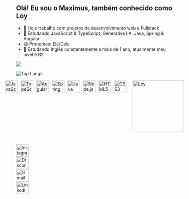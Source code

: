 ## Olá! Eu sou o Maximus, também conhecido como Loy

- 🔭 Hoje trabalho com projetos de desenvolvimento web e Fullstack
- 🌱 Estudando JavaScript & TypeScript, Generative I.A, Java, Spring & Angular
- 😄 Pronomes: Ele/Dele
- 📖 Estudando Inglês constantemente a mais de 1 ano, atualmente meu nível é B2

<picture>
  <source
    srcset="https://github-readme-stats.vercel.app/api?username=loy7g&show_icons=true&theme=dark"
    media="(prefers-color-scheme: dark)"
  />
  <source
    srcset="https://github-readme-stats.vercel.app/api?username=loy7g&show_icons=true"
    media="(prefers-color-scheme: light), (prefers-color-scheme: no-preference)"
  />
  <img src="https://github-readme-stats.vercel.app/api?username=loy7g&show_icons=true" />
</picture>

![Top Langs](https://github-readme-stats.vercel.app/api/top-langs/?username=loy7g&layout=compact&theme=dark&card_width=700)

<div style="display: flex; justify-content: center; gap: 10px;">
  <img alt="JavaScript" title="JavaScript" width="40px" src="https://cdn.jsdelivr.net/gh/devicons/devicon@latest/icons/javascript/javascript-original.svg" />
  <img alt="TypeScript" title="TypeScript" width="40px" src="https://cdn.jsdelivr.net/gh/devicons/devicon@latest/icons/typescript/typescript-original.svg" />
  <img alt="Angular" title="Angular" width="40px" src="https://cdn.jsdelivr.net/gh/devicons/devicon@latest/icons/angular/angular-original.svg" />
  <img alt="Spring" title="Spring" width="40px" src="https://cdn.jsdelivr.net/gh/devicons/devicon@latest/icons/spring/spring-original.svg" />
  <img alt="Java" title="Java" width="40px" src="https://cdn.jsdelivr.net/gh/devicons/devicon@latest/icons/java/java-original.svg" />
  <img alt="Node.js" title="Node.js" width="40px" src="https://cdn.jsdelivr.net/gh/devicons/devicon@latest/icons/nodejs/nodejs-plain.svg" />
  <img alt="HTML5" title="HTML5" width="40px" src="https://cdn.jsdelivr.net/gh/devicons/devicon@latest/icons/html5/html5-original.svg" />
  <img alt="CSS3" title="CSS3" width="40px" src="https://cdn.jsdelivr.net/gh/devicons/devicon@latest/icons/css3/css3-original.svg" />
  
 <img align="right" alt="Loy" src="https://media0.giphy.com/media/v1.Y2lkPTc5MGI3NjExNmR1bjV2Z2h0dHpnNWo3OG42bjZ2YnA3NXBsMTRjcDRrZmFjZGtyaCZlcD12MV9pbnRlcm5hbF9naWZfYnlfaWQmY3Q9Zw/2vLM9a7LG3RUPiYLNB/giphy.gif" style="width: 165px; float: right; margin-left: 10px;">
</div>

#

<!-- Instagram -->
<a href="https://www.instagram.com/loy7_g" target="_blank" style="text-decoration: none; outline: none; box-shadow: none;">
  <img src="https://cdn-icons-png.flaticon.com/512/174/174855.png" alt="Instagram" width="40px" style="display: block;" />
</a>

<!-- Discord -->
<a href="https://discordapp.com/users/LOY#6380" target="_blank" style="text-decoration: none; outline: none; box-shadow: none;">
  <img src="https://cdn-icons-png.flaticon.com/512/2111/2111370.png" alt="Discord" width="40px" style="display: block;" />
</a>

<!-- Gmail -->
<a href="mailto:lianthg07@gmail.com" target="_blank" style="text-decoration: none; outline: none; box-shadow: none;">
  <img src="https://cdn-icons-png.flaticon.com/512/732/732200.png" alt="Gmail" width="40px" style="display: block;" />
</a>

<!-- LinkedIn -->
<a href="https://www.linkedin.com/in/maximus-rosas-burgos-30a048276/" target="_blank" style="text-decoration: none; outline: none; box-shadow: none;">
  <img src="https://cdn-icons-png.flaticon.com/512/174/174857.png" alt="LinkedIn" width="40px" style="display: block;" />
</a>
</div>








          

          


